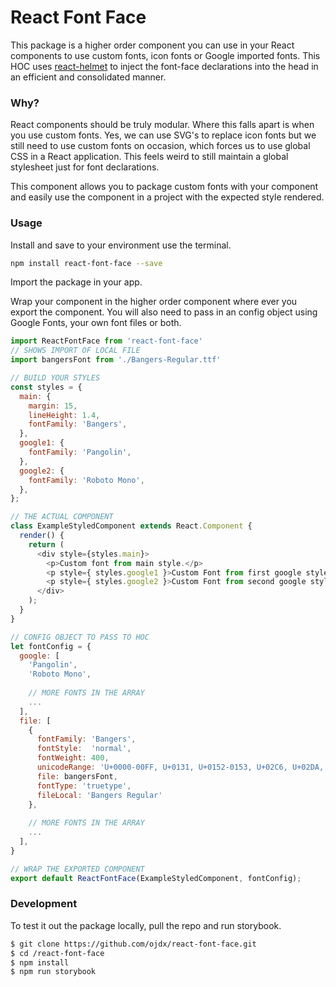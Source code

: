 # React Font Face 

This package is a higher order component you can use in your React components to use custom fonts, icon fonts or Google imported fonts.  This HOC uses [react-helmet](https://github.com/nfl/react-helmet) to inject the font-face declarations into the head in an efficient and consolidated manner.  

### Why?

React components should be truly modular.  Where this falls apart is when you use custom fonts.  Yes, we can use SVG's to replace icon fonts but we still need to use custom fonts on occasion, which forces us to use global CSS in a React application.  This feels weird to still maintain a global stylesheet just for font declarations.  

This component allows you to package custom fonts with your component and easily use the component in a project with the expected style rendered.

### Usage

Install and save to your environment use the terminal. 

```bash
npm install react-font-face --save
```

Import the package in your app. 


Wrap your component in the higher order component where ever you export the component.  You will also need to pass in an config object using Google Fonts, your own font files or both.

```js
import ReactFontFace from 'react-font-face'
// SHOWS IMPORT OF LOCAL FILE
import bangersFont from './Bangers-Regular.ttf'

// BUILD YOUR STYLES
const styles = {
  main: {
    margin: 15,
    lineHeight: 1.4,
    fontFamily: 'Bangers',
  },
  google1: {
    fontFamily: 'Pangolin',
  },
  google2: {
    fontFamily: 'Roboto Mono',
  },
};

// THE ACTUAL COMPONENT
class ExampleStyledComponent extends React.Component {
  render() {
    return (
      <div style={styles.main}>
        <p>Custom font from main style.</p>
        <p style={ styles.google1 }>Custom Font from first google style.</p>
        <p style={ styles.google2 }>Custom Font from second google style.</p>
      </div>
    );
  }
}

// CONFIG OBJECT TO PASS TO HOC
let fontConfig = {
  google: [
    'Pangolin',
    'Roboto Mono',
    
    // MORE FONTS IN THE ARRAY
    ...
  ],
  file: [
    {
      fontFamily: 'Bangers',
      fontStyle:  'normal',
      fontWeight: 400,
      unicodeRange: 'U+0000-00FF, U+0131, U+0152-0153, U+02C6, U+02DA, U+02DC, U+2000-206F, U+2074, U+20AC, U+2212, U+2215',
      file: bangersFont,
      fontType: 'truetype',
      fileLocal: 'Bangers Regular'
    },
    
    // MORE FONTS IN THE ARRAY
    ...
  ],
}

// WRAP THE EXPORTED COMPONENT 
export default ReactFontFace(ExampleStyledComponent, fontConfig);
```




### Development

To test it out the package locally, pull the repo and run storybook.

```bash
$ git clone https://github.com/ojdx/react-font-face.git
$ cd /react-font-face
$ npm install
$ npm run storybook
```